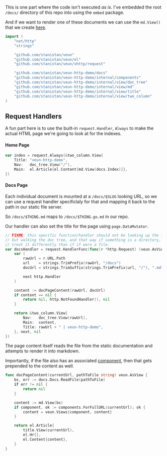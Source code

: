 This is one part where the code isn't executed _as is_.
I've embedded the root `/docs/` directory of this repo into
using the `embed` package.

And if we want to render one of these documents we can use
the `md.View()` that we create [here][md-view].

```go
import (
	"net/http"
	"strings"

	"github.com/stanistan/veun"
	"github.com/stanistan/veun/el"
	"github.com/stanistan/veun/vhttp/request"

	"github.com/stanistan/veun-http-demo/docs"
	"github.com/stanistan/veun-http-demo/internal/components"
	"github.com/stanistan/veun-http-demo/internal/view/doc_tree"
	"github.com/stanistan/veun-http-demo/internal/view/md"
	"github.com/stanistan/veun-http-demo/internal/view/title"
	"github.com/stanistan/veun-http-demo/internal/view/two_column"
)
```

## Request Handlers

A fun part here is to use the built-in `request.Handler`, `Always` to make
the actual HTML page we're going to look at for the indexes.

#### Home Page

```go
var index = request.Always(&two_column.View{
    Title: "veun-http-demo",
    Nav:   doc_tree.View("/"),
    Main:  el.Article{el.Content{md.View(docs.Index)}},
})
```

#### Docs Page

Each individual document is mounted at a `/docs/$SLUG` looking
URL, so we can use a request handler specificlaly for that and
mapping it back to the path in our static file server.

So `/docs/$THING.md` maps to `/docs/$THING.go.md` in our repo.

Our handler can also set the title for the page using `page.DataMutator`.

```go
// FIXME: this specific function/handler should not be looking up the file by path
// but walking the doc tree, and that way if something is a directory, we can
// treat it differently than if if were a file.
var docsHandler = request.HandlerFunc(func(r *http.Request) (veun.AsView, http.Handler, error) {
	var (
		rawUrl = r.URL.Path
		url    = strings.TrimPrefix(rawUrl, "/docs")
		docUrl = strings.TrimSuffix(strings.TrimPrefix(url, "/"), ".md") + ".go.md"

		next http.Handler
	)

	content := docPageContent(rawUrl, docUrl)
	if content == nil {
        return nil, http.NotFoundHandler(), nil
	}

	return &two_column.View{
		Nav:   doc_tree.View(rawUrl),
		Main:  content,
		Title: rawUrl + " | veun-http-demo",
	}, next, nil
})
```

The page content itself reads the file from the static documentation
and attempts to render it into markdown.

Importantly, if the file also has an associated [component](/docs/internal/components/registry.md),
then that gets prepended to the content as well.

```go
func docPageContent(currentUrl, pathToFile string) veun.AsView {
	bs, err := docs.Docs.ReadFile(pathToFile)
	if err != nil {
        return nil
	}

    content := md.View(bs)
    if component, ok := components.ForFullURL(currentUrl); ok {
        content = veun.Views{component, content}
    }

    return el.Article{
        title.View(currentUrl),
        el.Hr{},
        el.Content{content},
    }
}
```


[md-view]: /docs/internal/view/md/view.md

